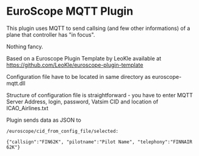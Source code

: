 # EuroScope MQTT Plugin

This plugin uses MQTT to send callsing (and few other informations) of a plane that controller has "in focus". 

Nothing fancy. 

Based on a Euroscope Plugin Template by LeoKle available at https://github.com/LeoKle/euroscope-plugin-template

Configuration file have to be located in same directory as euroscope-mqtt.dll

Structure of configuration file is straightforward - you have to enter MQTT Server Address, login, password, Vatsim CID and location of ICAO_Airlines.txt

Plugin sends data as JSON to 

```commandline
/euroscope/cid_from_config_file/selected:
```

```commandline
{"callsign":"FIN62K", "pilotname":"Pilot Name", "telephony":"FINNAIR 62K"}
```

